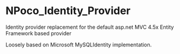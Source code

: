 # NPoco_Identity_Provider
Identity provider replacement for the default asp.net MVC 4.5x Entity Framework based provider

Loosely based on Microsoft MySQLIdentity implementation. 
